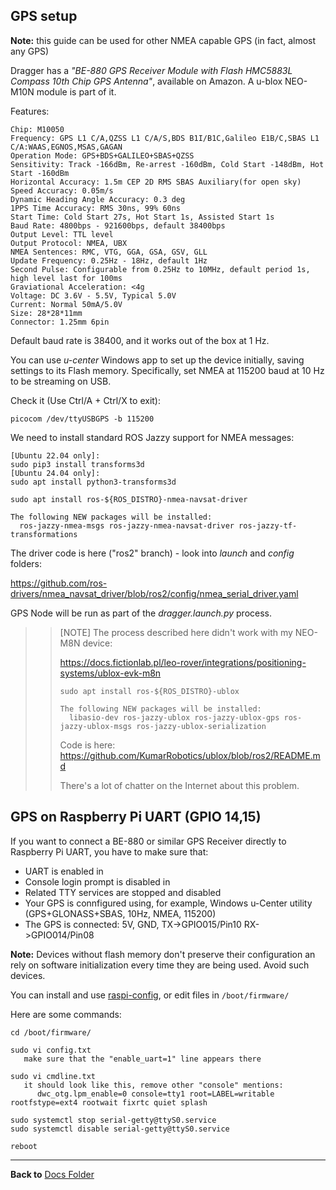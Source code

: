 ## GPS setup

**Note:** this guide can be used for other NMEA capable GPS (in fact, almost any GPS)

Dragger has a _"BE-880 GPS Receiver Module with Flash HMC5883L Compass 10th Chip GPS Antenna"_, available on Amazon. A u-blox NEO-M10N module is part of it.

Features:
```
Chip: M10050
Frequency: GPS L1 C/A,QZSS L1 C/A/S,BDS B1I/B1C,Galileo E1B/C,SBAS L1 C/A:WAAS,EGNOS,MSAS,GAGAN
Operation Mode: GPS+BDS+GALILEO+SBAS+QZSS
Sensitivity: Track -166dBm, Re-arrest -160dBm, Cold Start -148dBm, Hot Start -160dBm
Horizontal Accuracy: 1.5m CEP 2D RMS SBAS Auxiliary(for open sky)
Speed Accuracy: 0.05m/s
Dynamic Heading Angle Accuracy: 0.3 deg
1PPS Time Accuracy: RMS 30ns, 99% 60ns
Start Time: Cold Start 27s, Hot Start 1s, Assisted Start 1s
Baud Rate: 4800bps - 921600bps, default 38400bps
Output Level: TTL level
Output Protocol: NMEA, UBX
NMEA Sentences: RMC, VTG, GGA, GSA, GSV, GLL
Update Frequency: 0.25Hz - 18Hz, default 1Hz
Second Pulse: Configurable from 0.25Hz to 10MHz, default period 1s, high level last for 100ms
Graviational Acceleration: <4g
Voltage: DC 3.6V - 5.5V, Typical 5.0V
Current: Normal 50mA/5.0V
Size: 28*28*11mm
Connector: 1.25mm 6pin
```
Default baud rate is 38400, and it works out of the box at 1 Hz.

You can use _u-center_ Windows app to set up the device initially, saving settings to its Flash memory. Specifically, set NMEA at 115200 baud at 10 Hz to be streaming on USB.

Check it (Use Ctrl/A + Ctrl/X to exit):
```
picocom /dev/ttyUSBGPS -b 115200

```
We need to install standard ROS Jazzy support for NMEA messages:
```
[Ubuntu 22.04 only]:
sudo pip3 install transforms3d
[Ubuntu 24.04 only]:
sudo apt install python3-transforms3d

sudo apt install ros-${ROS_DISTRO}-nmea-navsat-driver

The following NEW packages will be installed:
  ros-jazzy-nmea-msgs ros-jazzy-nmea-navsat-driver ros-jazzy-tf-transformations
```
The driver code is here ("ros2" branch) - look into _launch_ and _config_ folders:

https://github.com/ros-drivers/nmea_navsat_driver/blob/ros2/config/nmea_serial_driver.yaml

GPS Node will be run as part of the _dragger.launch.py_ process.

>> [NOTE] The process described here didn't work with my NEO-M8N device:
>>
>> https://docs.fictionlab.pl/leo-rover/integrations/positioning-systems/ublox-evk-m8n
>> ```
>> sudo apt install ros-${ROS_DISTRO}-ublox
>> 
>> The following NEW packages will be installed:
>>   libasio-dev ros-jazzy-ublox ros-jazzy-ublox-gps ros-jazzy-ublox-msgs ros-jazzy-ublox-serialization
>> ```
>> Code is here: https://github.com/KumarRobotics/ublox/blob/ros2/README.md
>>
>>  There's a lot of chatter on the Internet about this problem.

## GPS on Raspberry Pi UART (GPIO 14,15)

If you want to connect a BE-880 or similar GPS Receiver directly to Raspberry Pi UART, you have to make sure that:
- UART is enabled in
- Console login prompt is disabled in
- Related TTY services are stopped and disabled
- Your GPS is connfigured using, for example, Windows u-Center utility (GPS+GLONASS+SBAS, 10Hz, NMEA, 115200)
- The GPS is connected: 5V, GND, TX->GPIO015/Pin10  RX->GPIO014/Pin08

**Note:** Devices without flash memory don't preserve their configuration an rely on software initialization every time they are being used. Avoid such devices.

You can install and use [raspi-config](https://linuxconfig.org/raspberry-pi-4-enable-uart), or edit files in `/boot/firmware/`

Here are some commands:
```
cd /boot/firmware/

sudo vi config.txt
   make sure that the "enable_uart=1" line appears there

sudo vi cmdline.txt
   it should look like this, remove other "console" mentions:
      dwc_otg.lpm_enable=0 console=tty1 root=LABEL=writable rootfstype=ext4 rootwait fixrtc quiet splash

sudo systemctl stop serial-getty@ttyS0.service
sudo systemctl disable serial-getty@ttyS0.service

reboot
```


----------------

**Back to** [Docs Folder](https://github.com/slgrobotics/robots_bringup/tree/main/Docs)

